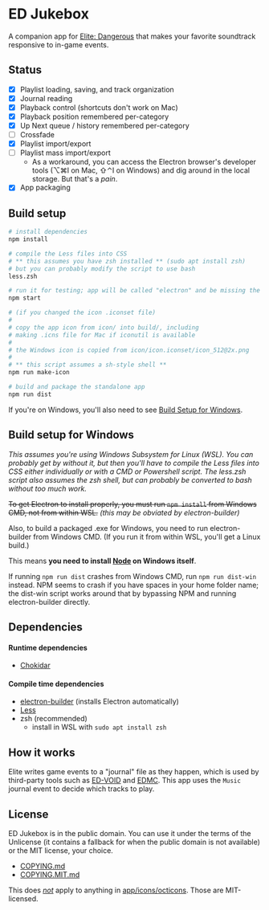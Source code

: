 # ED Jukebox

A companion app for [Elite: Dangerous][ed-official-site] that makes your favorite soundtrack responsive to in-game events.

## Status

- [x] Playlist loading, saving, and track organization
- [x] Journal reading
- [x] Playback control (shortcuts don't work on Mac)
- [x] Playback position remembered per-category
- [x] Up Next queue / history remembered per-category
- [ ] Crossfade
- [x] Playlist import/export
- [ ] Playlist mass import/export
	- As a workaround, you can access the Electron browser's developer tools (⌥⌘I on Mac, ⇧⌃I on Windows) and dig around in the local storage. But that's a _pain_.
- [x] App packaging

## Build setup

```bash
# install dependencies
npm install

# compile the Less files into CSS
# ** this assumes you have zsh installed ** (sudo apt install zsh)
# but you can probably modify the script to use bash
less.zsh

# run it for testing; app will be called "electron" and be missing the icon
npm start

# (if you changed the icon .iconset file)
#
# copy the app icon from icon/ into build/, including
# making .icns file for Mac if iconutil is available
#
# the Windows icon is copied from icon/icon.iconset/icon_512@2x.png
#
# ** this script assumes a sh-style shell **
npm run make-icon

# build and package the standalone app
npm run dist
```

If you're on Windows, you'll also need to see [Build Setup for Windows](#build-setup-for-windows).

## Build setup for Windows

_This assumes you're using Windows Subsystem for Linux (WSL). You can probably get by without it, but then you'll have to compile the Less files into CSS either individually or with a CMD or Powershell script. The less.zsh script also assumes the zsh shell, but can probably be converted to bash without too much work._

~~To get Electron to install properly, you must run `npm install` from Windows CMD, not from within WSL.~~ _(this may be obviated by electron-builder)_

Also, to build a packaged .exe for Windows, you need to run electron-builder from Windows CMD. (If you run it from within WSL, you'll get a Linux build.)

This means **you need to install [Node][nodejs] on Windows itself**.

If running `npm run dist` crashes from Windows CMD, run `npm run dist-win` instead. NPM seems to crash if you have spaces in your home folder name; the dist-win script works around that by bypassing NPM and running electron-builder directly.

## Dependencies

#### Runtime dependencies
- [Chokidar][chokidar]

#### Compile time dependencies

- [electron-builder](electron-builder) (installs Electron automatically)
- [Less][less]
- zsh (recommended)
	- install in WSL with `sudo apt install zsh`

## How it works

Elite writes game events to a "journal" file as they happen, which is used by third-party tools such as [ED-VOID][ed-void] and [EDMC][edmc]. This app uses the `Music` journal event to decide which tracks to play.

## License

ED Jukebox is in the public domain. You can use it under the terms of the Unlicense (it contains a fallback for when the public domain is not available) or the MIT license, your choice.

- [COPYING.md](COPYING.md)
- [COPYING.MIT.md](COPYING.MIT.md)

This does _[not](app/icons/octicons/LICENSE.md)_ apply to anything in [app/icons/octicons](app/icons/octicons). Those are MIT-licensed.

<!-- Links -->

[ed-official-site]: https://elitedangerous.com
[nodejs]: https://nodejs.org
[ed-void]: https://ed-void.com
[edmc]: https://github.com/Marginal/EDMarketConnector
[electron]: https://electronjs.org
[electron-builder]: https://electron.build
[less]: https://lesscss.org
[chokidar]: https://npmjs.com/package/chokidar
